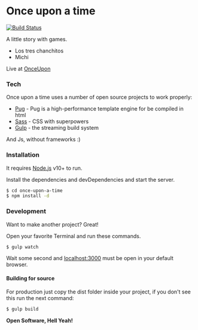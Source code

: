 # Once upon a time

[![Build Status](https://travis-ci.org/joemccann/dillinger.svg?branch=master)](https://travis-ci.org/joemccann/dillinger)

A little story with games.

  - Los tres chanchitos
  - Michi

Live at [OnceUpon]

### Tech

Once upon a time uses a number of open source projects to work properly:

* [Pug] - Pug is a high-performance template engine for be compiled in html
* [Sass] - CSS with superpowers
* [Gulp] - the streaming build system

And Js, without frameworks :)

### Installation

It requires [Node.js](https://nodejs.org/) v10+ to run.

Install the dependencies and devDependencies and start the server.

```sh
$ cd once-upon-a-time
$ npm install -d
```

### Development

Want to make another project? Great!

Open your favorite Terminal and run these commands.

```sh
$ gulp watch
```

Wait some second and [localhost:3000](localhost:3000) must be open in your default browser.

#### Building for source
For production just copy the dist folder inside your project, if you don't see this run the next command:
```sh
$ gulp build
```

**Open Software, Hell Yeah!**

[//]: # (These are reference links used in the body of this note and get stripped out when the markdown processor does its job. There is no need to format nicely because it shouldn't be seen. Thanks SO - http://stackoverflow.com/questions/4823468/store-comments-in-markdown-syntax)

   [Pug]: <https://pugjs.org/>
   [Sass]: <https://sass-lang.com/>
   [Gulp]: <http://gulpjs.com>
   [node.js]: <http://nodejs.org>
   [OnceUpon]: <http://190.117.83.13:8081/once-upon-a-time>
